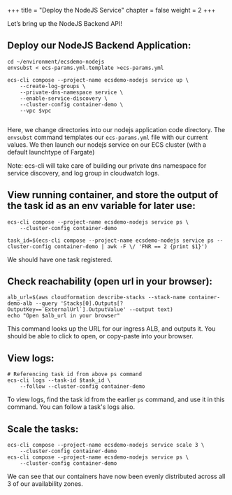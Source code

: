 +++
title = "Deploy the NodeJS Service"
chapter = false
weight = 2
+++

Let’s bring up the NodeJS Backend API!

## Deploy our NodeJS Backend Application:
```
cd ~/environment/ecsdemo-nodejs
envsubst < ecs-params.yml.template >ecs-params.yml

ecs-cli compose --project-name ecsdemo-nodejs service up \
    --create-log-groups \
    --private-dns-namespace service \
    --enable-service-discovery \
    --cluster-config container-demo \
    --vpc $vpc
    
```
Here, we change directories into our nodejs application code directory.
The `envsubst` command templates our `ecs-params.yml` file with our current values.
We then launch our nodejs service on our ECS cluster (with a default launchtype 
of Fargate)

Note: ecs-cli will take care of building our private dns namespace for service discovery,
and log group in cloudwatch logs.

## View running container, and store the output of the task id as an env variable for later use:
```
ecs-cli compose --project-name ecsdemo-nodejs service ps \
    --cluster-config container-demo

task_id=$(ecs-cli compose --project-name ecsdemo-nodejs service ps --cluster-config container-demo | awk -F \/ 'FNR == 2 {print $1}')
```
We should have one task registered.

## Check reachability (open url in your browser):
```
alb_url=$(aws cloudformation describe-stacks --stack-name container-demo-alb --query 'Stacks[0].Outputs[?OutputKey==`ExternalUrl`].OutputValue' --output text)
echo "Open $alb_url in your browser"
```
This command looks up the URL for our ingress ALB, and outputs it. You should 
be able to click to open, or copy-paste into your browser.

## View logs:
```
# Referencing task id from above ps command
ecs-cli logs --task-id $task_id \
    --follow --cluster-config container-demo
```
To view logs, find the task id from the earlier `ps` command, and use it in this
command. You can follow a task's logs also.

## Scale the tasks:
```
ecs-cli compose --project-name ecsdemo-nodejs service scale 3 \
    --cluster-config container-demo
ecs-cli compose --project-name ecsdemo-nodejs service ps \
    --cluster-config container-demo
```
We can see that our containers have now been evenly distributed across all 3 of our
availability zones.
